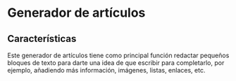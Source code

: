 # Generador de artículos

## Características

Este generador de artículos tiene como principal función redactar pequeños bloques de texto para darte una idea de que escribir para completarlo, por ejemplo, añadiendo más información, imágenes, listas, enlaces, etc.